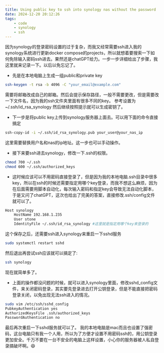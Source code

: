 ```yaml
---
title: Using public key to ssh into synology nas without the password
date: 2024-12-20 20:12:26
tags:
    - code
    - synology
    - ssh
---
```

因为synology的登录密码设置的过于复杂，而我又经常需要ssh进入我的synology系统进行更新docker compose的projects，所以就想着要搜索一下如何免除输入密码ssh进去。果然还是chatGPT给力。一步一步详细给出了步骤，我这里就来记录一下。以后以免忘记了。
- 先是在本地电脑上生成一组public和private key
``` bash
ssh-keygen -t rsa -b 4096 -C "your_email@example.com"

```
需要将邮箱改成自己的邮箱。然后会提示保存路径，一般不需要更改，但是需要改一下文件名，因为我的ssh文件夹里面有很多不同的key。
参考设置为 ~/.ssh/id_rsa_synology 然后继续按照提示就可以生成密钥了。

- 下一步是将public key上传到synology服务器上面去。可以用下面的命令直接搞定
``` bash
ssh-copy-id -i ~/.ssh/id_rsa_synology.pub your_user@your_nas_ip

```
这里需要替换用户名和nas的ip地址。这一步也可以手动操作。

- 接下来要ssh进去synology，修改一下.ssh的权限。
``` bash
chmod 700 ~/.ssh
chmod 600 ~/.ssh/authorized_keys
```
- 这时候应该可以不用密码直接登录了，但是因为我的本地电脑.ssh目录中很多key，所以在ssh的时候还需要指定用哪个key登录，而我不想这么麻烦，因为在后面需要用脚本自动化，每次输入密码和指定key会导致无法自动化脚本，于是又问了chatGPT，这次也给出了完美的答案，直接修改.ssh/config文件就可以了。

``` bash
Host synology
    HostName 192.168.1.235
    User stone
    IdentityFile ~/.ssh/id_rsa_synology #这里就是指定用哪个key来登录的
```
这个保存之后，还需要ssh进入synology来重启一下sshd服务
``` bash
sudo systemctl restart sshd
```
然后退出再尝试ssh应该就可以搞定了:
``` bash
ssh synology
```
现在就简单多了。

- 上面的操作都没问题的时候，就可以进入synology里面，修改sshd_config文件，来关闭密码登录，其实要先登录进去打开公钥登录，但是不能直接把密码登录关闭，以免出现无法ssh进入的情况。

``` bash
sudo vim /etc/ssh/sshd_config
PubkeyAuthentication yes
AuthorizedKeysFile .ssh/authorized_keys
PasswordAuthentication no
```

最后再次重启一下sshd服务就可以了。
我的本地电脑是mac而且也设置了强密码，这台电脑只有我一个人用，所以为了方便才设置不用密码ssh的，用公钥登录更加安全。千万不要在一台不安全的电脑上这样设置，小心你的服务器被人私自登录搞破坏啊。😄